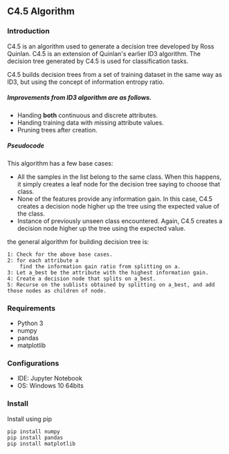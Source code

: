 ## C4.5 Algorithm

### Introduction

C4.5 is an algorithm used to generate a decision tree developed by Ross Quinlan. C4.5 is an extension of Quinlan's earlier ID3 algorithm. The decision tree generated by C4.5 is used for classification tasks.

C4.5 builds decision trees from a set of training dataset in the same way as ID3, but using the concept of information entropy ratio.

##### Improvements from ID3 algorithm are as follows.

- Handing **both** continuous and discrete attributes.
- Handing training data with missing attribute values.
- Pruning trees after creation.

##### Pseudocode

This algorithm has a few base cases:

- All the samples in the list belong to the same class. When this happens, it simply creates a leaf node for the decision tree saying to choose that class.
- None of the features provide any information gain. In this case, C4.5 creates a decision node higher up the tree using the expected value of the class.
- Instance of previously unseen class encountered. Again, C4.5 creates a decision node higher up the tree using the expected value.

the general algorithm for building decision tree is:

```
1: Check for the above base cases.
2: for each attribute a
	find the information gain ratio from splitting on a.
3: Let a_best be the attribute with the highest information gain.
4: Create a decision node that splits on a_best.
5: Recurse on the sublists obtained by splitting on a_best, and add 	those nodes as children of node.
```

### Requirements

- Python 3
- numpy
- pandas
- matplotlib

### Configurations

- IDE: Jupyter Notebook
- OS: Windows 10 64bits

### Install

Install using pip

```
pip install numpy
pip install pandas
pip install matplotlib
```

